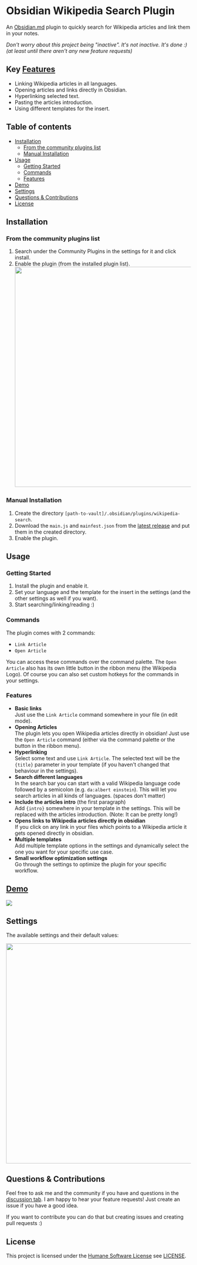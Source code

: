 # Obsidian Wikipedia Search Plugin

An [Obsidian.md](https://obsidian.md/) plugin to quickly search for Wikipedia articles and link them in your notes.

*Don't worry about this project being "inactive". It's not inactive. It's done :)  
(at least until there aren't any new feature requests)*

## Key [Features](#features)

- Linking Wikipedia articles in all languages.
- Opening articles and links directly in Obsidian.
- Hyperlinking selected text.
- Pasting the articles introduction.
- Using different templates for the insert.

## Table of contents

- [Installation](#installation)
  - [From the community plugins list](#from-the-community-plugins-list)
  - [Manual Installation](#manual-installation)
- [Usage](#usage)
  - [Getting Started](#getting-started)
  - [Commands](#commands)
  - [Features](#features)
- [Demo](#demo)
- [Settings](#settings)
- [Questions \& Contributions](#questions--contributions)
- [License](#license)

## Installation

### From the community plugins list

1. Search under the Community Plugins in the settings for it and click install.
2. Enable the plugin (from the installed plugin list).  
   <img src="https://github.com/StrangeGirlMurph/obsidian-wikipedia-search/assets/62220780/c99cc357-a4cd-41fb-8dbb-58a37b9e32b4" width=600 />

### Manual Installation

1. Create the directory `[path-to-vault]/.obsidian/plugins/wikipedia-search`.
2. Download the `main.js` and `mainfest.json` from the [latest release](https://github.com/StrangeGirlMurph/obsidian-wikipedia-search/releases) and put them in the created directory.
3. Enable the plugin.

## Usage

### Getting Started

1. Install the plugin and enable it.
2. Set your language and the template for the insert in the settings (and the other settings as well if you want).
3. Start searching/linking/reading :)

### Commands

The plugin comes with 2 commands:

- `Link Article`
- `Open Article`

You can access these commands over the command palette. The `Open Article` also has its own little button in the ribbon menu (the Wikipedia Logo). Of course you can also set custom hotkeys for the commands in your settings.

### Features

- **Basic links**  
   Just use the `Link Article` command somewhere in your file (in edit mode).
- **Opening Articles**  
   The plugin lets you open Wikipedia articles directly in obsidian! Just use the `Open Article` command (either via the command palette or the button in the ribbon menu).
- **Hyperlinking**  
   Select some text and use `Link Article`. The selected text will be the `{title}` parameter in your template (if you haven't changed that behaviour in the settings).
- **Search different languages**  
   In the search bar you can start with a valid Wikipedia language code followed by a semicolon (e.g. `da:albert einstein`). This will let you search articles in all kinds of languages. (spaces don't matter)
- **Include the articles intro** (the first paragraph)  
   Add `{intro}` somewhere in your template in the settings. This will be replaced with the articles introduction. (Note: It can be pretty long!)
- **Opens links to Wikipedia articles directly in obsidian**  
   If you click on any link in your files which points to a Wikipedia article it gets opened directly in obsidian.
- **Multiple templates**  
   Add multiple template options in the settings and dynamically select the one you want for your specific use case.
- **Small workflow optimization settings**  
   Go through the settings to optimize the plugin for your specific workflow.
  
## [Demo](https://github.com/StrangeGirlMurph/obsidian-wikipedia-search/assets/62220780/5ac2b7a4-110a-4764-a90f-49782a73d436.mp4)

<img src="https://github-production-user-asset-6210df.s3.amazonaws.com/62220780/252305053-5ac2b7a4-110a-4764-a90f-49782a73d436.mp4" />

## Settings

The available settings and their default values:

<img src="https://github.com/StrangeGirlMurph/obsidian-wikipedia-search/assets/62220780/aba3a56c-10a3-4da3-be49-d79cd4226593" width=600 />

## Questions & Contributions

Feel free to ask me and the community if you have and questions in the [discussion tab](https://github.com/StrangeGirlMurph/obsidian-wikipedia-search/discussions).
I am happy to hear your feature requests! Just create an issue if you have a good idea.

If you want to contribute you can do that but creating issues and creating pull requests :)

## License

This project is licensed under the [Humane Software License](https://github.com/StrangeGirlMurph/The-Humane-Software-License) see [LICENSE](LICENSE).
